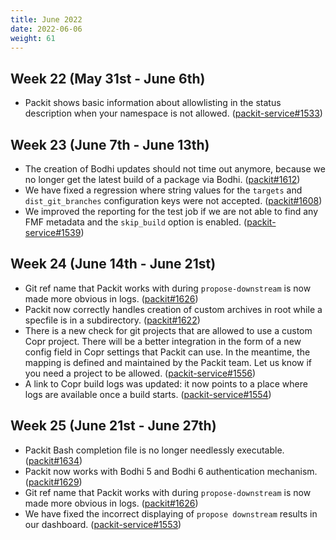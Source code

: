 ```yaml
---
title: June 2022
date: 2022-06-06
weight: 61
---
```


## Week 22 (May 31st - June 6th)

- Packit shows basic information about allowlisting in the status description
  when your namespace is not allowed.
  ([packit-service#1533](https://github.com/packit/packit-service/pull/1533))

## Week 23 (June 7th - June 13th)

- The creation of Bodhi updates should not time out anymore, because we no longer get the latest build of a package via Bodhi.
  ([packit#1612](https://github.com/packit/packit/pull/1612))
- We have fixed a regression where string values for the `targets` and `dist_git_branches` configuration keys were not accepted.
  ([packit#1608](https://github.com/packit/packit/pull/1608))
- We improved the reporting for the test job if we are not able to find any FMF metadata and the `skip_build` option is enabled.
  ([packit-service#1539](https://github.com/packit/packit-service/pull/1539))

## Week 24 (June 14th - June 21st)

- Git ref name that Packit works with during `propose-downstream` is now made more obvious in logs.
  ([packit#1626](https://github.com/packit/packit/pull/1626))
- Packit now correctly handles creation of custom archives in root while a specfile is in a subdirectory.
  ([packit#1622](https://github.com/packit/packit/pull/1622))
- There is a new check for git projects that are allowed to use a custom Copr project.
  There will be a better integration in the form of a new config field in Copr settings that Packit can use.
  In the meantime, the mapping is defined and maintained by the Packit team.
  Let us know if you need a project to be allowed.
  ([packit-service#1556](https://github.com/packit/packit-service/pull/1556))
- A link to Copr build logs was updated: it now points to a place where logs are available once a build starts.
  ([packit-service#1554](https://github.com/packit/packit-service/pull/1554))

## Week 25 (June 21st - June 27th)

- Packit Bash completion file is no longer needlessly executable. ([packit#1634](https://github.com/packit/packit/pull/1634))
- Packit now works with Bodhi 5 and Bodhi 6 authentication mechanism. ([packit#1629](https://github.com/packit/packit/pull/1629))
- Git ref name that Packit works with during `propose-downstream` is now made more obvious in logs. ([packit#1626](https://github.com/packit/packit/pull/1626))
- We have fixed the incorrect displaying of `propose downstream` results in our dashboard. ([packit-service#1553](https://github.com/packit/packit-service/pull/1553))
